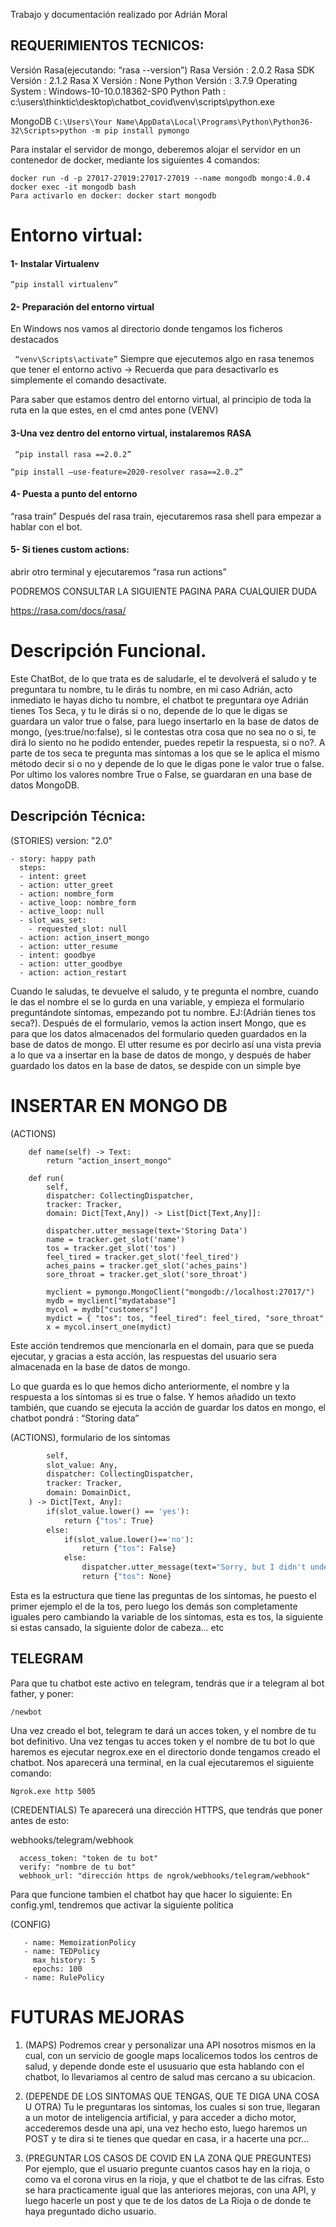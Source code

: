 Trabajo y documentación realizado por Adrián Moral 


## REQUERIMIENTOS TECNICOS:
Versión Rasa(ejecutando: “rasa --version”)
Rasa Versión     : 2.0.2
Rasa SDK Versión : 2.1.2
Rasa X Versión   : None
Python Versión   : 3.7.9
Operating System : Windows-10-10.0.18362-SP0
Python Path      : c:\users\thinktic\desktop\chatbot_covid\venv\scripts\python.exe

MongoDB 
``` C:\Users\Your Name\AppData\Local\Programs\Python\Python36-32\Scripts>python -m pip install pymongo ```

Para instalar el servidor de mongo, deberemos alojar el servidor en un contenedor de docker, mediante los siguientes 4 comandos:

``` docker pull mongo:4.0.4
docker run -d -p 27017-27019:27017-27019 --name mongodb mongo:4.0.4
docker exec -it mongodb bash
Para activarlo en docker: docker start mongodb 
```

# Entorno virtual:
#### 1- Instalar Virtualenv

``` “pip install virtualenv” ```

#### 2- Preparación del entorno virtual 

En Windows nos vamos al directorio donde tengamos los ficheros destacados

``` “venv\Scripts\activate”``` 
Siempre que ejecutemos algo en rasa tenemos que tener el entorno activo -> Recuerda que para desactivarlo es simplemente el comando desactivate. 

Para saber que estamos dentro del entorno virtual, al principio de toda la ruta en la que estes, en el cmd antes pone (VENV)

#### 3-Una vez dentro del entorno virtual, instalaremos RASA

``` “pip install rasa ==2.0.2”``` 

``` “pip install –use-feature=2020-resolver rasa==2.0.2” ```

#### 4- Puesta a punto del entorno
“rasa train”
Después del rasa train, ejecutaremos rasa shell para empezar a hablar con el bot.

#### 5- Si tienes custom actions:
abrir otro terminal y ejecutaremos “rasa run actions”


PODREMOS CONSULTAR LA SIGUIENTE PAGINA PARA CUALQUIER DUDA

https://rasa.com/docs/rasa/

# Descripción Funcional.

Este ChatBot, de lo que trata es de saludarle, el te devolverá el saludo y te preguntara tu nombre, tu le dirás tu nombre, en mi caso Adrián, acto inmediato le hayas dicho tu nombre, el chatbot te preguntara oye Adrián tienes Tos Seca, y tu le dirás si o no, depende de lo que le digas se guardara un valor true o false, para luego insertarlo en la base de datos de mongo, (yes:true/no:false), si le contestas otra cosa que no sea no o si, te dirá lo siento no he podido entender, puedes repetir la respuesta, si o no?. A parte de tos seca te pregunta mas síntomas a los que se le aplica el mismo método decir si o no y depende de lo que le digas pone le valor true o false.
Por ultimo los valores nombre True o False, se guardaran en una base de datos MongoDB.

## Descripción Técnica:
(STORIES)
version: "2.0"

``` stories:
- story: happy path
  steps:
  - intent: greet
  - action: utter_greet
  - action: nombre_form
  - active_loop: nombre_form
  - active_loop: null
  - slot_was_set:
    - requested_slot: null
  - action: action_insert_mongo
  - action: utter_resume
  - intent: goodbye
  - action: utter_goodbye
  - action: action_restart 
``` 
Cuando le saludas, te devuelve el saludo, y te pregunta el nombre, cuando le das el nombre el se lo gurda en una variable, y empieza el formulario preguntándote síntomas, empezando pot tu nombre. EJ:(Adrián tienes tos seca?). Después de el formulario, vemos la action insert Mongo, que es para que los datos almacenados del formulario queden guardados en la base de datos de mongo. 
El utter resume es por decirlo así una vista previa a lo que va a insertar en la base de datos de mongo, y después de haber guardado los datos en la base de datos, se despide con un simple bye


# INSERTAR EN MONGO DB
(ACTIONS)

``` class ActionInsertMongo(Action):
    def name(self) -> Text:
        return "action_insert_mongo"
    
    def run(
        self,
        dispatcher: CollectingDispatcher,
        tracker: Tracker,
        domain: Dict[Text,Any]) -> List[Dict[Text,Any]]:
        
        dispatcher.utter_message(text='Storing Data')
        name = tracker.get_slot('name')
        tos = tracker.get_slot('tos')
        feel_tired = tracker.get_slot('feel_tired')
        aches_pains = tracker.get_slot('aches_pains')
        sore_throat = tracker.get_slot('sore_throat')

        myclient = pymongo.MongoClient("mongodb://localhost:27017/")
        mydb = myclient["mydatabase"]
        mycol = mydb["customers"]
        mydict = { "tos": tos, "feel_tired": feel_tired, "sore_throat": sore_throat, "name": name}
        x = mycol.insert_one(mydict) 
```

Este acción tendremos que mencionarla en el domain, para que se pueda ejecutar, y gracias a esta acción, las respuestas del usuario sera almacenada en la base de datos de mongo.

Lo que guarda es lo que hemos dicho anteriormente, el nombre y la respuesta a los síntomas si es true o false. Y hemos añadido un texto también, que cuando se ejecuta la acción de guardar los datos en mongo, el chatbot pondrá : “Storing data”

(ACTIONS),  formulario de los síntomas 

``` def validate_tos(
        self,
        slot_value: Any,
        dispatcher: CollectingDispatcher,
        tracker: Tracker,
        domain: DomainDict,
    ) -> Dict[Text, Any]:
        if(slot_value.lower() == 'yes'):
            return {"tos": True}
        else: 
            if(slot_value.lower()=='no'):
                return {"tos": False}
            else:
                dispatcher.utter_message(text="Sorry, but I didn't understand, can you please repeat the anwser (yes or no)?")
                return {"tos": None}
```
Esta es la estructura que tiene las preguntas de los síntomas, he puesto el primer ejemplo el de la tos, pero luego los demás son completamente iguales pero cambiando la variable de los síntomas, esta es tos, la siguiente si estas cansado, la siguiente dolor de cabeza... etc

## TELEGRAM 

Para que tu chatbot este activo en telegram, tendrás que ir a telegram al bot father, y poner:

``` /newbot ```
 
Una vez creado el bot, telegram te dará un acces token, y el nombre de tu bot definitivo.
 Una vez tengas tu acces token y el nombre de tu bot lo que haremos es ejecutar negrox.exe en el directorio donde tengamos creado el chatbot. Nos aparecerá una terminal, en la cual ejecutaremos el siguiente comando: 

``` Ngrok.exe http 5005 ``` 

(CREDENTIALS)
Te aparecerá una dirección HTTPS, que tendrás que poner antes de esto:

webhooks/telegram/webhook

``` telegram:
  access_token: "token de tu bot"
  verify: "nombre de tu bot"
  webhook_url: "dirección https de ngrok/webhooks/telegram/webhook"
```




Para que funcione tambien el chatbot hay que hacer lo siguiente: En config.yml, tendremos que activar la siguiente politica

(CONFIG)
``` policies:
   - name: MemoizationPolicy
   - name: TEDPolicy
     max_history: 5
     epochs: 100
   - name: RulePolicy
```

# FUTURAS MEJORAS

1. (MAPS)
Podremos crear y personalizar una API nosotros mismos en la cual, con un servicio de google maps localicemos todos los
centros de salud, y depende donde este el ususuario que esta hablando con el chatbot, lo llevariamos al centro de salud
mas cercano a su ubicacion.

2. (DEPENDE DE LOS SINTOMAS QUE TENGAS, QUE TE DIGA UNA COSA U OTRA)
Tu le preguntaras los sintomas, los cuales si son true, llegaran a un motor de inteligencia artificial, y para acceder a 
dicho motor, accederemos desde una api, una vez hecho esto, luego haremos un POST y te dira si te tienes que quedar en 
casa, ir a hacerte una pcr...

3. (PREGUNTAR LOS CASOS DE COVID EN LA ZONA QUE PREGUNTES)
Por ejemplo, que el usuario pregunte cuantos casos hay en la rioja, o como va el corona virus en la rioja, y que el chatbot
te de las cifras. Esto se hara practicamente igual que las anteriores mejoras, con una API, y luego hacerle un post y que te 
de los datos de La Rioja o de donde te haya preguntado dicho usuario.